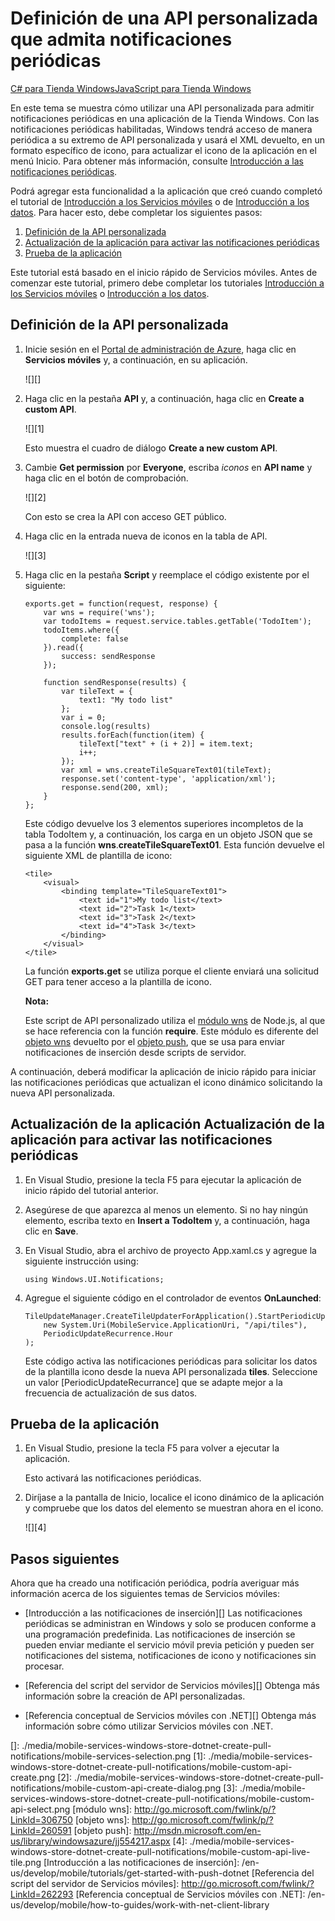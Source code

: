 <properties linkid="develop-mobile-tutorials-create-pull-notifications-dotnet" urlDisplayName="Define a custom API that supports pull notifications" pageTitle="Define a custom API that supports pull notifications - Azure Mobile Services" metaKeywords="" description="Learn how to Define a custom API that supports periodic notifications in Windows Store apps that use Azure Mobile Services." metaCanonical="" services="" documentationCenter="" title="Define a custom API that supports periodic notifications" authors="glenga" solutions="" manager="" editor="" />

<tags ms.service="mobile-services" ms.workload="mobile" ms.tgt_pltfrm="mobile-windows-store" ms.devlang="dotnet" ms.topic="article" ms.date="01/01/1900" ms.author="glenga"></tags>

# Definición de una API personalizada que admita notificaciones periódicas

<div class="dev-center-tutorial-selector"> 
    <a href="/en-us/develop/mobile/tutorials/create-pull-notifications-dotnet" title="C# para Tienda Windows" class="current">C# para Tienda Windows</a><a href="/en-us/develop/mobile/tutorials/create-pull-notifications-js" title="JavaScript para Tienda Windows">JavaScript para Tienda Windows</a>
</div>

En este tema se muestra cómo utilizar una API personalizada para admitir notificaciones periódicas en una aplicación de la Tienda Windows. Con las notificaciones periódicas habilitadas, Windows tendrá acceso de manera periódica a su extremo de API personalizada y usará el XML devuelto, en un formato específico de icono, para actualizar el icono de la aplicación en el menú Inicio. Para obtener más información, consulte [Introducción a las notificaciones periódicas][].

Podrá agregar esta funcionalidad a la aplicación que creó cuando completó el tutorial de [Introducción a los Servicios móviles][] o de [Introducción a los datos][]. Para hacer esto, debe completar los siguientes pasos:

1.  [Definición de la API personalizada][]
2.  [Actualización de la aplicación para activar las notificaciones periódicas][]
3.  [Prueba de la aplicación][]

Este tutorial está basado en el inicio rápido de Servicios móviles. Antes de comenzar este tutorial, primero debe completar los tutoriales [Introducción a los Servicios móviles][] o [Introducción a los datos][].

## <a name="define-custom-api"></a>Definición de la API personalizada

1.  Inicie sesión en el [Portal de administración de Azure][], haga clic en **Servicios móviles** y, a continuación, en su aplicación.

    ![][]

2.  Haga clic en la pestaña **API** y, a continuación, haga clic en **Create a custom API**.

    ![][1]

    Esto muestra el cuadro de diálogo **Create a new custom API**.

3.  Cambie **Get permission** por **Everyone**, escriba *iconos* en **API name** y haga clic en el botón de comprobación.

    ![][2]

    Con esto se crea la API con acceso GET público.

4.  Haga clic en la entrada nueva de iconos en la tabla de API.

    ![][3]

5.  Haga clic en la pestaña **Script** y reemplace el código existente por el siguiente:

        exports.get = function(request, response) {
            var wns = require('wns');
            var todoItems = request.service.tables.getTable('TodoItem');
            todoItems.where({
                complete: false
            }).read({
                success: sendResponse
            });

            function sendResponse(results) {
                var tileText = {
                    text1: "My todo list"
                };
                var i = 0;
                console.log(results)
                results.forEach(function(item) {
                    tileText["text" + (i + 2)] = item.text;
                    i++;
                });
                var xml = wns.createTileSquareText01(tileText);
                response.set('content-type', 'application/xml');
                response.send(200, xml);
            }
        };

    Este código devuelve los 3 elementos superiores incompletos de la tabla TodoItem y, a continuación, los carga en un objeto JSON que se pasa a la función **wns**.**createTileSquareText01**. Esta función devuelve el siguiente XML de plantilla de icono:

        <tile>
            <visual>
                <binding template="TileSquareText01">
                    <text id="1">My todo list</text>
                    <text id="2">Task 1</text>
                    <text id="3">Task 2</text>
                    <text id="4">Task 3</text>
                </binding>
            </visual>
        </tile>

    La función **exports.get** se utiliza porque el cliente enviará una solicitud GET para tener acceso a la plantilla de icono.

    <div class="dev-callout"><b>Nota:</b>
    <p>Este script de API personalizado utiliza el <a href="http://go.microsoft.com/fwlink/p/?LinkId=306750">m&oacute;dulo wns</a> de Node.js, al que se hace referencia con la funci&oacute;n <strong>require</strong>. Este m&oacute;dulo es diferente del <a href="http://go.microsoft.com/fwlink/p/?LinkId=260591">objeto wns</a> devuelto por el <a href="http://msdn.microsoft.com/en-us/library/windowsazure/jj554217.aspx">objeto push</a>, que se usa para enviar notificaciones de inserci&oacute;n desde scripts de servidor.</p>
</div>

A continuación, deberá modificar la aplicación de inicio rápido para iniciar las notificaciones periódicas que actualizan el icono dinámico solicitando la nueva API personalizada.

## <a name="update-app"></a><span class="short-header">Actualización de la aplicación </span>Actualización de la aplicación para activar las notificaciones periódicas

1.  En Visual Studio, presione la tecla F5 para ejecutar la aplicación de inicio rápido del tutorial anterior.

2.  Asegúrese de que aparezca al menos un elemento. Si no hay ningún elemento, escriba texto en **Insert a TodoItem** y, a continuación, haga clic en **Save**.

3.  En Visual Studio, abra el archivo de proyecto App.xaml.cs y agregue la siguiente instrucción using:

        using Windows.UI.Notifications;

4.  Agregue el siguiente código en el controlador de eventos **OnLaunched**:

        TileUpdateManager.CreateTileUpdaterForApplication().StartPeriodicUpdate(
            new System.Uri(MobileService.ApplicationUri, "/api/tiles"),
            PeriodicUpdateRecurrence.Hour
        );

    Este código activa las notificaciones periódicas para solicitar los datos de la plantilla icono desde la nueva API personalizada **tiles**. Seleccione un valor [PeriodicUpdateRecurrance] que se adapte mejor a la frecuencia de actualización de sus datos.

## <a name="test-app"></a>Prueba de la aplicación

1.  En Visual Studio, presione la tecla F5 para volver a ejecutar la aplicación.

    Esto activará las notificaciones periódicas.

2.  Diríjase a la pantalla de Inicio, localice el icono dinámico de la aplicación y compruebe que los datos del elemento se muestran ahora en el icono.

    ![][4]

## Pasos siguientes

Ahora que ha creado una notificación periódica, podría averiguar más información acerca de los siguientes temas de Servicios móviles:

-   [Introducción a las notificaciones de inserción][]
    Las notificaciones periódicas se administran en Windows y solo se producen conforme a una programación predefinida. Las notificaciones de inserción se pueden enviar mediante el servicio móvil previa petición y pueden ser notificaciones del sistema, notificaciones de icono y notificaciones sin procesar.

-   [Referencia del script del servidor de Servicios móviles][]
    Obtenga más información sobre la creación de API personalizadas.

-   [Referencia conceptual de Servicios móviles con .NET][]
    Obtenga más información sobre cómo utilizar Servicios móviles con .NET.

<!-- Anchors. --> 

<!-- Images. --> 

<!-- URLs. -->

  [C# para Tienda Windows]: /en-us/develop/mobile/tutorials/create-pull-notifications-dotnet "C# para Tienda Windows"
  [JavaScript para Tienda Windows]: /en-us/develop/mobile/tutorials/create-pull-notifications-js "JavaScript para Tienda Windows"
  [Introducción a las notificaciones periódicas]: http://msdn.microsoft.com/en-us/library/windows/apps/jj150587.aspx
  [Introducción a los Servicios móviles]: /en-us/develop/mobile/tutorials/get-started/#create-new-service
  [Introducción a los datos]: /en-us/develop/mobile/tutorials/get-started-with-data-dotnet
  [Definición de la API personalizada]: #define-custom-api
  [Actualización de la aplicación para activar las notificaciones periódicas]: #update-app
  [Prueba de la aplicación]: #test-app
  [Portal de administración de Azure]: https://manage.windowsazure.com/
  []: ./media/mobile-services-windows-store-dotnet-create-pull-notifications/mobile-services-selection.png
  [1]: ./media/mobile-services-windows-store-dotnet-create-pull-notifications/mobile-custom-api-create.png
  [2]: ./media/mobile-services-windows-store-dotnet-create-pull-notifications/mobile-custom-api-create-dialog.png
  [3]: ./media/mobile-services-windows-store-dotnet-create-pull-notifications/mobile-custom-api-select.png
  [módulo wns]: http://go.microsoft.com/fwlink/p/?LinkId=306750
  [objeto wns]: http://go.microsoft.com/fwlink/p/?LinkId=260591
  [objeto push]: http://msdn.microsoft.com/en-us/library/windowsazure/jj554217.aspx
  [4]: ./media/mobile-services-windows-store-dotnet-create-pull-notifications/mobile-custom-api-live-tile.png
  [Introducción a las notificaciones de inserción]: /en-us/develop/mobile/tutorials/get-started-with-push-dotnet
  [Referencia del script del servidor de Servicios móviles]: http://go.microsoft.com/fwlink/?LinkId=262293
  [Referencia conceptual de Servicios móviles con .NET]: /en-us/develop/mobile/how-to-guides/work-with-net-client-library
